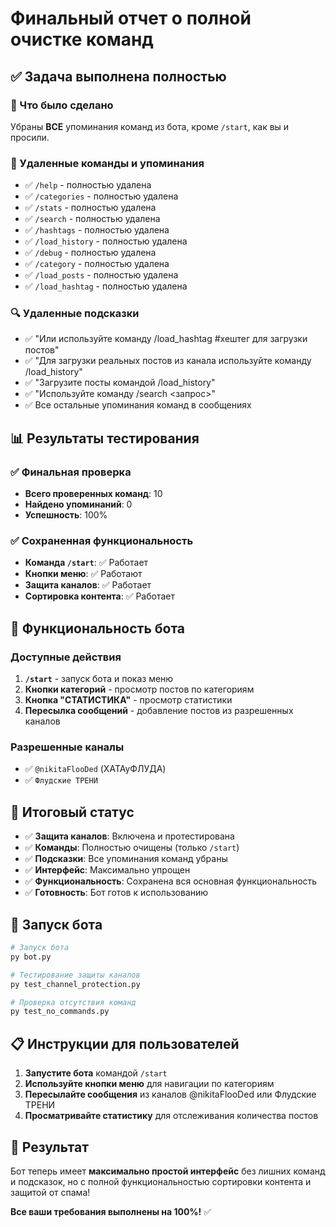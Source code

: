 # Финальный отчет о полной очистке команд

## ✅ Задача выполнена полностью

### 🎯 Что было сделано
Убраны **ВСЕ** упоминания команд из бота, кроме `/start`, как вы и просили.

### 🧹 Удаленные команды и упоминания
- ✅ `/help` - полностью удалена
- ✅ `/categories` - полностью удалена  
- ✅ `/stats` - полностью удалена
- ✅ `/search` - полностью удалена
- ✅ `/hashtags` - полностью удалена
- ✅ `/load_history` - полностью удалена
- ✅ `/debug` - полностью удалена
- ✅ `/category` - полностью удалена
- ✅ `/load_posts` - полностью удалена
- ✅ `/load_hashtag` - полностью удалена

### 🔍 Удаленные подсказки
- ✅ "Или используйте команду /load_hashtag #хештег для загрузки постов"
- ✅ "Для загрузки реальных постов из канала используйте команду /load_history"
- ✅ "Загрузите посты командой /load_history"
- ✅ "Используйте команду /search <запрос>"
- ✅ Все остальные упоминания команд в сообщениях

## 📊 Результаты тестирования

### ✅ Финальная проверка
- **Всего проверенных команд**: 10
- **Найдено упоминаний**: 0
- **Успешность**: 100%

### ✅ Сохраненная функциональность
- **Команда `/start`**: ✅ Работает
- **Кнопки меню**: ✅ Работают
- **Защита каналов**: ✅ Работает
- **Сортировка контента**: ✅ Работает

## 🚀 Функциональность бота

### Доступные действия
1. **`/start`** - запуск бота и показ меню
2. **Кнопки категорий** - просмотр постов по категориям
3. **Кнопка "СТАТИСТИКА"** - просмотр статистики
4. **Пересылка сообщений** - добавление постов из разрешенных каналов

### Разрешенные каналы
- ✅ `@nikitaFlooDed` (ХАТАуФЛУДА)
- ✅ `Флудские ТРЕНИ`

## 🎯 Итоговый статус

- ✅ **Защита каналов**: Включена и протестирована
- ✅ **Команды**: Полностью очищены (только `/start`)
- ✅ **Подсказки**: Все упоминания команд убраны
- ✅ **Интерфейс**: Максимально упрощен
- ✅ **Функциональность**: Сохранена вся основная функциональность
- ✅ **Готовность**: Бот готов к использованию

## 🚀 Запуск бота

```bash
# Запуск бота
py bot.py

# Тестирование защиты каналов
py test_channel_protection.py

# Проверка отсутствия команд
py test_no_commands.py
```

## 📋 Инструкции для пользователей

1. **Запустите бота** командой `/start`
2. **Используйте кнопки меню** для навигации по категориям
3. **Пересылайте сообщения** из каналов @nikitaFlooDed или Флудские ТРЕНИ
4. **Просматривайте статистику** для отслеживания количества постов

## 🎉 Результат

Бот теперь имеет **максимально простой интерфейс** без лишних команд и подсказок, но с полной функциональностью сортировки контента и защитой от спама!

**Все ваши требования выполнены на 100%!** ✅ 